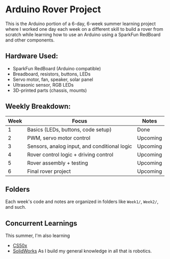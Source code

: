 # Arduino Rover Project

This is the Arduino portion of a 6-day, 6-week summer learning project where I worked one day each week on a different skill to build a rover from scratch while learning how to use an Arduino using a SparkFun RedBoard and other components.

## Hardware Used:
- SparkFun RedBoard (Arduino compatible)
- Breadboard, resistors, buttons, LEDs
- Servo motor, fan, speaker, solar panel
- Ultrasonic sensor, RGB LEDs
- 3D-printed parts (chassis, mounts)

## Weekly Breakdown:

| Week | Focus | Notes |
|------|-------|-------|
| 1 | Basics (LEDs, buttons, code setup) | Done |
| 2 | PWM, servo motor control | Upcoming |
| 3 | Sensors, analog input, and conditional logic | Upcoming |
| 4 | Rover control logic + driving control | Upcoming |
| 5 | Rover assembly + testing | Upcoming |
| 6 | Final rover project | Upcoming |

## Folders
Each week's code and notes are organized in folders like `Week1/`, `Week2/`, and such.

## Concurrent Learnings
This summer, I'm also learning 
- [CS50x](https://github.com/your-username/cs50x-journey)
- [SolidWorks](https://github.com/your-username/solidworks-portfolio)
As I build my general knowledge in all that is robotics.
